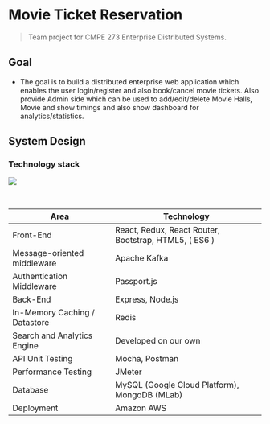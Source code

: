 # Movie Ticket Reservation

> Team project for CMPE 273 Enterprise Distributed Systems.

## Goal

* The goal is to build a distributed enterprise web application which enables the user  login/register and also book/cancel movie tickets. Also provide Admin side which can be used to add/edit/delete Movie Halls, Movie and show timings and also show dashboard for analytics/statistics.

## System Design

### Technology stack

![](readme-src/2.png)

<br/>
<table>
<thead>
<tr>
<th>Area</th>
<th>Technology</th>
</tr>
</thead>
<tbody>
	<tr>
		<td>Front-End</td>
		<td>React, Redux, React Router, Bootstrap, HTML5, ( ES6 )</td>
	</tr>
	<tr>
		<td>Message-oriented middleware</td>
		<td>Apache Kafka</td>
	</tr>
	<tr>
		<td>Authentication Middleware</td>
		<td>Passport.js</td>
	</tr>
	<tr>
		<td>Back-End</td>
		<td>Express, Node.js</td>
	</tr>
	<tr>
		<td>In-Memory Caching / Datastore</td>
		<td>Redis</td>
	</tr>
	<tr>
		<td>Search and Analytics Engine</td>
		<td>Developed on our own</td>
	</tr>
	<tr>
		<td>API Unit Testing</td>
		<td>Mocha, Postman</td>
	</tr>
	<tr>
		<td>Performance Testing</td>
		<td>JMeter</td>
	</tr>
	<tr>
		<td>Database</td>
		<td>MySQL (Google Cloud Platform), MongoDB (MLab)</td>
	</tr>
    <tr>
		<td>Deployment</td>
		<td>Amazon AWS</td>
	</tr>
</tbody>
</table>
